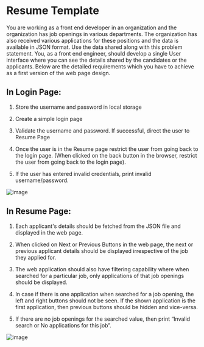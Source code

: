 # Resume Template

You are working as a front end developer in an organization and the organization has job openings in various departments. The organization has also received various applications for these 
positions and the data is available in JSON format. Use the data shared along with this problem statement. You, as a front end engineer, should develop a single User interface where you can 
see the details shared by the candidates or the applicants. Below are the detailed requirements which you have to achieve as a first version of the web page design.

## In Login Page: 

1.	Store the username and password in local storage

2.	Create a simple login page

3.	Validate the username and password. If successful, direct the user to Resume Page

4.	Once the user is in the Resume page restrict the user from going back to the login page. (When clicked on the back button in the browser, restrict the user from going back to the login page).

5.	If the user has entered invalid credentials, print invalid username/password.
   

![image](https://github.com/PoornimaRote/ResumeTemplate/assets/142153202/caeed513-84d0-47ce-a444-addde41064ee)




## In Resume Page:

1.	Each applicant's details should be fetched from the JSON file and displayed in the web page.

2.	When clicked on Next or Previous Buttons in the web page, the next or previous applicant details should be displayed irrespective of the job they applied for.

3.	The web application should also have filtering capability where when searched for a particular job, only applications of that job openings should be displayed.

4.	In case if there is one application when searched for a job opening, the left and right buttons should not be seen. If the shown application is the first application, then previous buttons should be hidden and vice-versa.

5.	If there are no job openings for the searched value, then print “Invalid search or No applications for this job”.
   

   ![image](https://github.com/PoornimaRote/ResumeTemplate/assets/142153202/87a1a2a2-fb83-4cdc-a1e7-89eed1c4db29)


